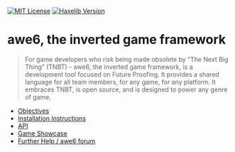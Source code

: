 [![MIT License](https://img.shields.io/badge/license-MIT-blue.svg?style=flat)](LICENSE) [![Haxelib Version](https://img.shields.io/badge/haxelib-v2.8.548-blue.svg)](http://lib.haxe.org/p/awe6)

# awe6, the inverted game framework

> For game developers who risk being made obsolete by “The Next Big Thing” (TNBT) - awe6, the inverted game framework, is a development tool focused on Future Proofing. It provides a shared language for all team members, for any game, for any platform. It embraces TNBT, is open source, and is designed to power any genre of game.

* [Objectives](https://github.com/hypersurge/awe6/wiki/Home)
* [Installation Instructions](https://github.com/hypersurge/awe6/wiki/Quick-Start)
* [API](https://hypersurge.github.io/awe6/api/)
* [Game Showcase](https://github.com/hypersurge/awe6/wiki/Showcase)
* [Further Help / awe6 forum](http://groups.google.com/group/awe6)
